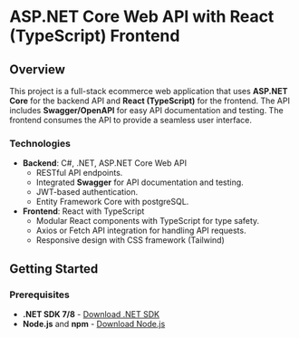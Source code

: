# ASP.NET Core Web API with React (TypeScript) Frontend

## Overview

This project is a full-stack ecommerce web application that uses **ASP.NET Core** for the backend API and **React (TypeScript)** for the frontend. The API includes **Swagger/OpenAPI** for easy API documentation and testing. The frontend consumes the API to provide a seamless user interface.

### Technologies

- **Backend**: C#, .NET, ASP.NET Core Web API
  - RESTful API endpoints.
  - Integrated **Swagger** for API documentation and testing.
  - JWT-based authentication.
  - Entity Framework Core with postgreSQL.
- **Frontend**: React with TypeScript
  - Modular React components with TypeScript for type safety.
  - Axios or Fetch API integration for handling API requests.
  - Responsive design with CSS framework (Tailwind)

## Getting Started

### Prerequisites

- **.NET SDK 7/8** - [Download .NET SDK](https://dotnet.microsoft.com/download)
- **Node.js** and **npm** - [Download Node.js](https://nodejs.org/)

